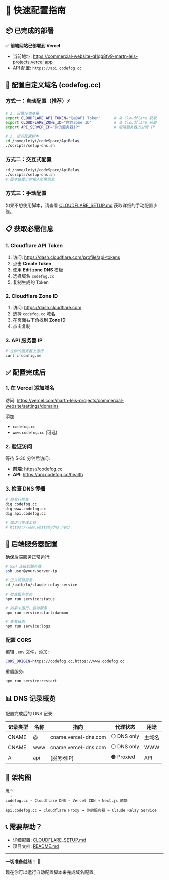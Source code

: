 # 🚀 快速配置指南

## 📦 已完成的部署

✅ **前端网站已部署到 Vercel**
- 当前地址: https://commercial-website-ql1qg8fv9-martn-leis-projects.vercel.app
- API 配置: `https://api.codefog.cc`

## 🎯 配置自定义域名 (codefog.cc)

### 方式一：自动配置（推荐）⚡

```bash
# 1. 设置环境变量
export CLOUDFLARE_API_TOKEN="你的API Token"      # 从 Cloudflare 获取
export CLOUDFLARE_ZONE_ID="你的Zone ID"          # 从 Cloudflare 获取
export API_SERVER_IP="你的服务器IP"               # 后端服务器的公网 IP

# 2. 运行配置脚本
cd /home/leiyi/codeSpace/ApiRelay
./scripts/setup-dns.sh
```

### 方式二：交互式配置

```bash
cd /home/leiyi/codeSpace/ApiRelay
./scripts/setup-dns.sh
# 脚本会提示你输入所需信息
```

### 方式三：手动配置

如果不想使用脚本，请查看 [CLOUDFLARE_SETUP.md](./CLOUDFLARE_SETUP.md) 获取详细的手动配置步骤。

## 📋 获取必需信息

### 1. Cloudflare API Token

1. 访问: https://dash.cloudflare.com/profile/api-tokens
2. 点击 **Create Token**
3. 使用 **Edit zone DNS** 模板
4. 选择域名 `codefog.cc`
5. 复制生成的 Token

### 2. Cloudflare Zone ID

1. 访问: https://dash.cloudflare.com
2. 选择 `codefog.cc` 域名
3. 在页面右下角找到 **Zone ID**
4. 点击复制

### 3. API 服务器 IP

```bash
# 在你的服务器上运行
curl ifconfig.me
```

## ✅ 配置完成后

### 1. 在 Vercel 添加域名

访问: https://vercel.com/martn-leis-projects/commercial-website/settings/domains

添加:
- `codefog.cc`
- `www.codefog.cc` (可选)

### 2. 验证访问

等待 5-30 分钟后访问:
- **前端**: https://codefog.cc
- **API**: https://api.codefog.cc/health

### 3. 检查 DNS 传播

```bash
# 命令行检查
dig codefog.cc
dig www.codefog.cc
dig api.codefog.cc

# 或访问在线工具
# https://www.whatsmydns.net/
```

## 🔧 后端服务器配置

确保后端服务正常运行:

```bash
# SSH 连接到服务器
ssh user@your-server-ip

# 进入项目目录
cd /path/to/claude-relay-service

# 检查服务状态
npm run service:status

# 如果未运行，启动服务
npm run service:start:daemon

# 查看日志
npm run service:logs
```

### 配置 CORS

编辑 `.env` 文件，添加:

```bash
CORS_ORIGIN=https://codefog.cc,https://www.codefog.cc
```

重启服务:
```bash
npm run service:restart
```

## 📊 DNS 记录概览

配置完成后的 DNS 记录:

| 记录类型 | 名称 | 指向 | 代理状态 | 用途 |
|---------|------|------|---------|------|
| CNAME | @ | cname.vercel-dns.com | ⚪ DNS only | 主域名 |
| CNAME | www | cname.vercel-dns.com | ⚪ DNS only | WWW |
| A | api | [服务器IP] | 🟠 Proxied | API |

## 🎉 架构图

```
用户
  ↓
codefog.cc → Cloudflare DNS → Vercel CDN → Next.js 前端
  ↓
api.codefog.cc → Cloudflare Proxy → 你的服务器 → Claude Relay Service
```

## 📞 需要帮助？

- 详细配置: [CLOUDFLARE_SETUP.md](./CLOUDFLARE_SETUP.md)
- 项目文档: [README.md](./README.md)

---

**一切准备就绪！** 🚀

现在你可以运行自动配置脚本来完成域名配置。

